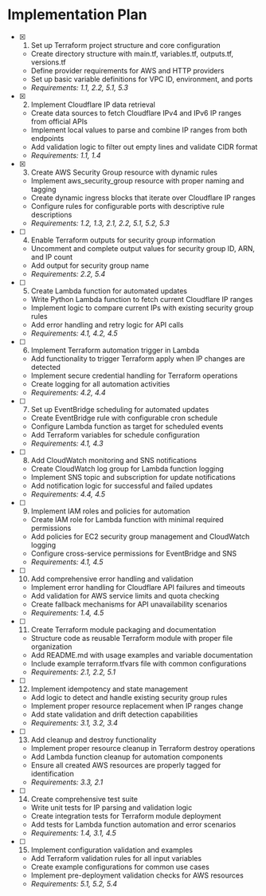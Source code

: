 # Implementation Plan

- [x] 1. Set up Terraform project structure and core configuration

  - Create directory structure with main.tf, variables.tf, outputs.tf, versions.tf
  - Define provider requirements for AWS and HTTP providers
  - Set up basic variable definitions for VPC ID, environment, and ports
  - _Requirements: 1.1, 2.2, 5.1, 5.3_

- [x] 2. Implement Cloudflare IP data retrieval

  - Create data sources to fetch Cloudflare IPv4 and IPv6 IP ranges from official APIs
  - Implement local values to parse and combine IP ranges from both endpoints
  - Add validation logic to filter out empty lines and validate CIDR format
  - _Requirements: 1.1, 1.4_

- [x] 3. Create AWS Security Group resource with dynamic rules

  - Implement aws_security_group resource with proper naming and tagging
  - Create dynamic ingress blocks that iterate over Cloudflare IP ranges
  - Configure rules for configurable ports with descriptive rule descriptions
  - _Requirements: 1.2, 1.3, 2.1, 2.2, 5.1, 5.2, 5.3_

- [ ] 4. Enable Terraform outputs for security group information

  - Uncomment and complete output values for security group ID, ARN, and IP count
  - Add output for security group name
  - _Requirements: 2.2, 5.4_

- [ ] 5. Create Lambda function for automated updates

  - Write Python Lambda function to fetch current Cloudflare IP ranges
  - Implement logic to compare current IPs with existing security group rules
  - Add error handling and retry logic for API calls
  - _Requirements: 4.1, 4.2, 4.5_

- [ ] 6. Implement Terraform automation trigger in Lambda

  - Add functionality to trigger Terraform apply when IP changes are detected
  - Implement secure credential handling for Terraform operations
  - Create logging for all automation activities
  - _Requirements: 4.2, 4.4_

- [ ] 7. Set up EventBridge scheduling for automated updates

  - Create EventBridge rule with configurable cron schedule
  - Configure Lambda function as target for scheduled events
  - Add Terraform variables for schedule configuration
  - _Requirements: 4.1, 4.3_

- [ ] 8. Add CloudWatch monitoring and SNS notifications

  - Create CloudWatch log group for Lambda function logging
  - Implement SNS topic and subscription for update notifications
  - Add notification logic for successful and failed updates
  - _Requirements: 4.4, 4.5_

- [ ] 9. Implement IAM roles and policies for automation

  - Create IAM role for Lambda function with minimal required permissions
  - Add policies for EC2 security group management and CloudWatch logging
  - Configure cross-service permissions for EventBridge and SNS
  - _Requirements: 4.1, 4.5_

- [ ] 10. Add comprehensive error handling and validation

  - Implement error handling for Cloudflare API failures and timeouts
  - Add validation for AWS service limits and quota checking
  - Create fallback mechanisms for API unavailability scenarios
  - _Requirements: 1.4, 4.5_

- [ ] 11. Create Terraform module packaging and documentation

  - Structure code as reusable Terraform module with proper file organization
  - Add README.md with usage examples and variable documentation
  - Include example terraform.tfvars file with common configurations
  - _Requirements: 2.1, 2.2, 5.1_

- [ ] 12. Implement idempotency and state management

  - Add logic to detect and handle existing security group rules
  - Implement proper resource replacement when IP ranges change
  - Add state validation and drift detection capabilities
  - _Requirements: 3.1, 3.2, 3.4_

- [ ] 13. Add cleanup and destroy functionality

  - Implement proper resource cleanup in Terraform destroy operations
  - Add Lambda function cleanup for automation components
  - Ensure all created AWS resources are properly tagged for identification
  - _Requirements: 3.3, 2.1_

- [ ] 14. Create comprehensive test suite

  - Write unit tests for IP parsing and validation logic
  - Create integration tests for Terraform module deployment
  - Add tests for Lambda function automation and error scenarios
  - _Requirements: 1.4, 3.1, 4.5_

- [ ] 15. Implement configuration validation and examples
  - Add Terraform validation rules for all input variables
  - Create example configurations for common use cases
  - Implement pre-deployment validation checks for AWS resources
  - _Requirements: 5.1, 5.2, 5.4_
